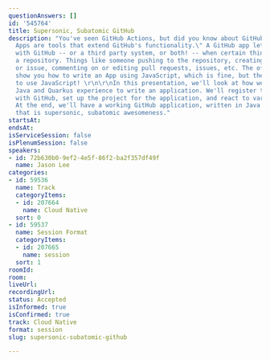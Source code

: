 ```yaml
---
questionAnswers: []
id: '545764'
title: Supersonic, Subatomic GitHub
description: "You've seen GitHub Actions, but did you know about GitHub Apps? \"GitHub
  Apps are tools that extend GitHub's functionality.\" A GitHub app lets you interact
  with GitHub -- or a third party system, or both! -- when certain things happen in
  a repository. Things like someone pushing to the repository, creating a pull request
  or issue, commenting on or editing pull requests, issues, etc. The official docs
  show you how to write an App using JavaScript, which is fine, but then you have
  to use JavaScript! \r\n\r\nIn this presentation, we'll look at how we can use our
  Java and Quarkus experience to write an application. We'll register the application
  with GitHub, set up the project for the application, and react to various events.
  At the end, we'll have a working GitHub application, written in Java (or Kotlin!)
  that is supersonic, subatomic awesomeness."
startsAt: 
endsAt: 
isServiceSession: false
isPlenumSession: false
speakers:
- id: 72b630b0-9ef2-4e5f-86f2-ba2f357df49f
  name: Jason Lee
categories:
- id: 59536
  name: Track
  categoryItems:
  - id: 207664
    name: Cloud Native
  sort: 0
- id: 59537
  name: Session Format
  categoryItems:
  - id: 207665
    name: session
  sort: 1
roomId: 
room: 
liveUrl: 
recordingUrl: 
status: Accepted
isInformed: true
isConfirmed: true
track: Cloud Native
format: session
slug: supersonic-subatomic-github

---
```

